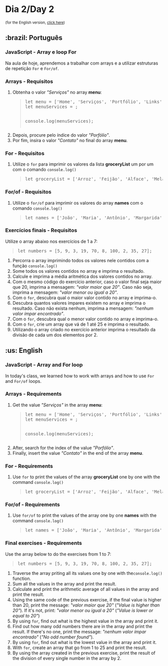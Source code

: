 # Dia 2/Day 2

<small>(for the English version, <a href="#en">click here</a>)</small>

<h2>:brazil: Português</h2>
<h3>JavaScript - Array e loop For</h3>
<p>Na aula de hoje, aprendemos a trabalhar com arrays e a utilizar estruturas de repetição <code>For</code> e <code>For/of</code>.</p>
<h3>Arrays - Requisitos</h3>
<ol>
  <li>Obtenha o valor <em>"Serviços"</em> no array <strong>menu</strong>:
    <blockquote>
      <pre>
let menu = ['Home', 'Serviços', 'Portfólio', 'Links'];
let menuServices = ;

console.log(menuServices);
</pre>
    </blockquote>
  </li>
  <li>Depois, procure pelo índice do valor <em>"Porfólio"</em>.</li>
  <li>Por fim, insira o valor <em>"Contato"</em> no final do array <strong>menu</strong>.</li>
</ol>
<h3>For - Requisitos</h3>
<ol>
  <li>Utilize o <code>for</code> para imprimir os valores da lista <strong>groceryList</strong> um por um com o comando <code>console.log()</code>
    <blockquote>
<pre>let groceryList = ['Arroz', 'Feijão', 'Alface', 'Melancia'];</pre>  
    </blockquote>
  </li>
</ol>
<h3>For/of - Requisitos</h3>
<ol>
  <li>Utilize o <code>for/of</code> para imprimir os valores do array <strong>names</strong> com o comando <code>console.log()</code>
    <blockquote>
<pre>let names = ['João', 'Maria', 'Antônio', 'Margarida'];</pre>
    </blockquote>
  </li>
</ol>
<h3>Exercícios finais - Requisitos</h3>
<p>Utilize o array abaixo nos exercícios de 1 a 7:</p>
<blockquote>
<pre>let numbers = [5, 9, 3, 19, 70, 8, 100, 2, 35, 27];</pre>
</blockquote>
<ol>
  <li>Percorra o array imprimindo todos os valores nele contidos com a função <code>console.log()</code></li>
  <li>Some todos os valores contidos no array e imprima o resultado.</li>
  <li>Calcule e imprima a média aritmética dos valores contidos no array.</li>
  <li>Com o mesmo código do exercício anterior, caso o valor final seja maior que 20, imprima a mensagem: <em>"valor maior que 20"</em>. Caso não seja, imprima a mensagem: <em>"valor menor ou igual a 20"</em>.</li>
  <li>Com o <code>for</code>, descubra qual o maior valor contido no array e imprima-o.</li>
  <li>Descubra quantos valores ímpares existem no array e imprima o resultado. Caso não exista nenhum, imprima a mensagem: <em>"nenhum valor ímpar encontrado"</em>.</li>
  <li>Com o <code>for</code>, descubra qual o menor valor contido no array e imprima-o.</li>
  <li>Com o <code>for</code>, crie um array que vá de 1 até 25 e imprima o resultado.</li>
  <li>Utilizando o array criado no exercício anterior imprima o resultado da divisão de cada um dos elementos por 2.</li>
</ol>

<h2 id="en">:us: English</h2>
<h3>JavaScript - Array and For loop</h3>
<p>In today's class, we learned how to work with arrays and how to use <code>For</code> and <code>For/of</code> loops.</p>
<h3>Arrays - Requirements</h3>
<ol>
  <li>Get the value <em>"Serviços"</em> in the array <strong>menu</strong>:
    <blockquote>
      <pre>
let menu = ['Home', 'Serviços', 'Portfólio', 'Links'];
let menuServices = ;

console.log(menuServices);
</pre>
    </blockquote>
  </li>
  <li>After, search for the index of the value <em>"Porfólio"</em>.</li>
  <li>Finally, insert the value <em>"Contato"</em> in the end of the array <strong>menu</strong>.</li>
</ol>
<h3>For - Requirements</h3>
<ol>
  <li>Use <code>for</code> to print the values of the array <strong>groceryList</strong> one by one with the command <code>console.log()</code>
    <blockquote>
<pre>let groceryList = ['Arroz', 'Feijão', 'Alface', 'Melancia'];</pre>  
    </blockquote>
  </li>
</ol>
<h3>For/of - Requirements</h3>
<ol>
  <li>Use <code>for/of</code> to print the values of the array one by one <strong>names</strong> with the command <code>console.log()</code>
    <blockquote>
<pre>let names = ['João', 'Maria', 'Antônio', 'Margarida'];</pre>
    </blockquote>
  </li>
</ol>
<h3>Final exercises - Requirements</h3>
<p>Use the array below to do the exercises from 1 to 7:</p>
<blockquote>
<pre>let numbers = [5, 9, 3, 19, 70, 8, 100, 2, 35, 27];</pre>
</blockquote>
<ol>
  <li>Traverse the array priting all its values one by one with the<code>console.log()</code> function.</li>
  <li>Sum all the values in the array and print the result.</li>
  <li>Calculate and print the arithmetic average of all values in the array and print the result.</li>
  <li>Using the same code of the previous exercise, if the final value is higher than 20, print the message: <em>"valor maior que 20"</em> (<em>"Value is higher than 20"</em>). If it's not, print: <em>"valor menor ou igual a 20"</em> (<em>"Value is lower or equal to 20"</em>)</li>
  <li>By using <code>for</code>, find out what is the highest value in the array and print it.</li>
  <li>Find out how many odd numbers there are in the array and print the result. If there's no one, print the message: <em>"nenhum valor ímpar encontrado"</em> (<em>"No odd number found"</em>).</li>
  <li>By using <code>for</code>, find out what is the lowest value in the array and print it.</li>
  <li>With <code>for</code>, create an array that go from 1 to 25 and print the result.</li>
  <li>By using the array created in the previous exercise, print the result of the division of every single number in the array by 2.</li>
</ol>